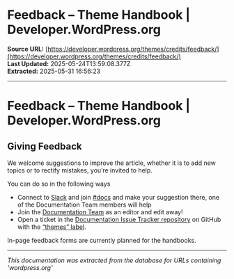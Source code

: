 # Feedback – Theme Handbook | Developer.WordPress.org

**Source URL:** [https://developer.wordpress.org/themes/credits/feedback/](https://developer.wordpress.org/themes/credits/feedback/)  
**Last Updated:** 2025-05-24T13:59:08.377Z  
**Extracted:** 2025-05-31 16:56:23

---

# Feedback – Theme Handbook | Developer.WordPress.org

## Giving Feedback

We welcome suggestions to improve the article, whether it is to add new topics or to rectify mistakes, you’re invited to help.

You can do so in the following ways

*   Connect to [Slack](https://make.wordpress.org/chat/) and join [#docs](https://wordpress.slack.com/messages/docs/) and make your suggestion there, one of the Documentation Team members will help
*   Join the [Documentation Team](https://make.wordpress.org/docs/) as an editor and edit away!
*   Open a ticket in the [Documentation Issue Tracker repository](https://github.com/WordPress/Documentation-Issue-Tracker) on GitHub with the [“themes” label](https://github.com/WordPress/Documentation-Issue-Tracker/labels/themes).

In-page feedback forms are currently planned for the handbooks.

---

*This documentation was extracted from the database for URLs containing 'wordpress.org'*
